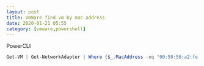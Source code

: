 ```yaml
---
layout: post
title: VmWare find vm by mac address
date: 2020-01-21 05:55
category: [vmware,powershell]
---
```


PowerCLI

```powershell
Get-VM | Get-NetworkAdapter | Where {$_.MacAddress -eq "00:50:56:a2:fe:99"} | Format-List
```
